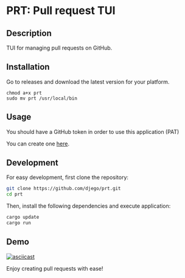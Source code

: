 # PRT: Pull request TUI

## Description
TUI for managing pull requests on GitHub.

## Installation
Go to releases and download the latest version for your platform.

```
chmod a+x prt
sudo mv prt /usr/local/bin
```

## Usage
You should have a GitHub token in order to use this application (PAT)

You can create one [here](https://github.com/settings/tokens).


## Development

For easy development, first clone the repository:
````bash
git clone https://github.com/djego/prt.git
cd prt
````
Then, install the following dependencies and execute application:
````bash
cargo update
cargo run
````

## Demo
[![asciicast](https://asciinema.org/a/679322.svg)](https://asciinema.org/a/679322)

Enjoy creating pull requests with ease!
